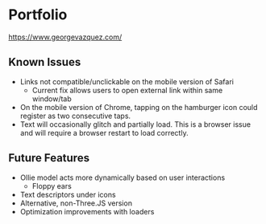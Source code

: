 # Portfolio

https://www.georgevazquez.com/

## Known Issues
* Links not compatible/unclickable on the mobile version of Safari
    * Current fix allows users to open external link within same window/tab
* On the mobile version of Chrome, tapping on the hamburger icon could register as two consecutive taps.
* Text will occasionally glitch and partially load. This is a browser issue and will require a browser restart to load correctly.

## Future Features
* Ollie model acts more dynamically based on user interactions
    * Floppy ears
* Text descriptors under icons
* Alternative, non-Three.JS version
* Optimization improvements with loaders